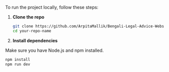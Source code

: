 To run the project locally, follow these steps:

1. **Clone the repo**

   ```bash
   git clone https://github.com/ArpitaMallik/Bengali-Legal-Advice-Website.git
   cd your-repo-name

2. **Install dependencies**

Make sure you have Node.js and npm installed.

```bash
npm install
npm run dev
